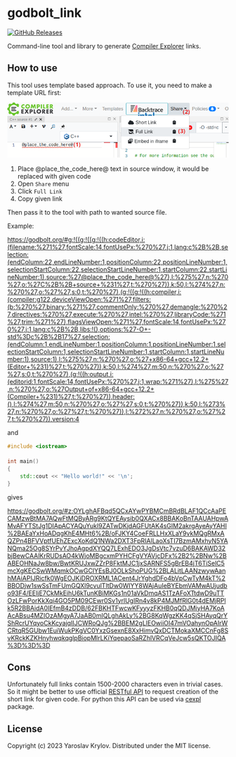 # godbolt_link

[![GitHub Releases](https://img.shields.io/github/release/YarikTH/godbolt_link.svg)](https://github.com/YarikTH/godbolt_link/releases)

Command-line tool and library to generate [Compiler Explorer](https://godbolt.org/) links.

## How to use 

This tool uses template based approach. To use it, you need to make a template URL first:

<p align="left"><img src="manual.png"></p>

1. Place @place_the_code_here@ text in source window, it would be replaced with given code
2. Open `Share` menu
3. Click `Full Link`
4. Copy given link

Then pass it to the tool with path to wanted source file.

Example:

https://godbolt.org/#g:!((g:!((g:!((h:codeEditor,i:(filename:%271%27,fontScale:14,fontUsePx:%270%27,j:1,lang:c%2B%2B,selection:(endColumn:22,endLineNumber:1,positionColumn:22,positionLineNumber:1,selectionStartColumn:22,selectionStartLineNumber:1,startColumn:22,startLineNumber:1),source:%27@place_the_code_here@%27),l:%275%27,n:%270%27,o:%27C%2B%2B+source+%231%27,t:%270%27)),k:50,l:%274%27,n:%270%27,o:%27%27,s:0,t:%270%27),(g:!((g:!((h:compiler,i:(compiler:g122,deviceViewOpen:%271%27,filters:(b:%270%27,binary:%271%27,commentOnly:%270%27,demangle:%270%27,directives:%270%27,execute:%270%27,intel:%270%27,libraryCode:%271%27,trim:%271%27),flagsViewOpen:%271%27,fontScale:14,fontUsePx:%270%27,j:1,lang:c%2B%2B,libs:!(),options:%27-O+-std%3Dc%2B%2B17%27,selection:(endColumn:1,endLineNumber:1,positionColumn:1,positionLineNumber:1,selectionStartColumn:1,selectionStartLineNumber:1,startColumn:1,startLineNumber:1),source:1),l:%275%27,n:%270%27,o:%27+x86-64+gcc+12.2+(Editor+%231)%27,t:%270%27)),k:50,l:%274%27,m:50,n:%270%27,o:%27%27,s:0,t:%270%27),(g:!((h:output,i:(editorid:1,fontScale:14,fontUsePx:%270%27,j:1,wrap:%271%27),l:%275%27,n:%270%27,o:%27Output+of+x86-64+gcc+12.2+(Compiler+%231)%27,t:%270%27)),header:(),l:%274%27,m:50,n:%270%27,o:%27%27,s:0,t:%270%27)),k:50,l:%273%27,n:%270%27,o:%27%27,t:%270%27)),l:%272%27,n:%270%27,o:%27%27,t:%270%27)),version:4

and

```c++
#include <iostream>

int main()
{
    std::cout << "Hello world!" << '\n';
}
```

gives

https://godbolt.org/#z:OYLghAFBqd5QCxAYwPYBMCmBRdBLAF1QCcAaPECAMzwBtMA7AQwFtMQByARg9KtQYEAysib0QXACx8BBAKoBnTAAUAHpwAMvAFYTStJg1DIApACYAQuYukl9ZATwDKjdAGFUtAK4sGIM2akrgAyeAyYAHI%2BAEaYxHoADqgKhE4MHt6%2B/oFJKY4CoeFRLLHxXLaY9vkMQgRMxAQZPn4BFVVptfUEhZExcXoKdQ1NWa2DXT3FpRIAlLaoXsTI7BzmAMxhyN5YANQma25Og8SYrPvYJhoAgpdXYQQ7LExhEDO3JgDsVtc7vzuD6BAKAWD32bjBewCAAlKrRUDsAO4kWjoMBgcxmPYHCFgVYAVjcDFx%2B2%2BNw%2BABEOHNaJw8bw/BwtKRUJxwZZrP8FktMJC1jxSARNFS5gBrEB4jT6TiSelC5mcXgKECSwWMqmkOCwGCIYEsBJ0OLkShoPUG%2BLALitLAANzwywAanhMAiAPIJRicfk0WgEOJKiDROXRML1ACent4JrYghdDFo4bVpCwTyM4kT%2BBODjw1swSsTmFUmGQXl9cvulTltDw0WIYY8WAjAuIeBYEbmVAMwAUjudbo93F4/EEIjE7CkMkEihU6kTunKBiMKGs1n01aVkDmqAS1TzAFoXTtdwD9uTTOzLFwPorKkXqi4GO5PM09CEwr0Sv1yrlUgIRn4v8kP4MJMfRlG0t4dEMjRPlk5R2BBAidA0IEfmB4zDDB/62FBKHTFwcwKFyyyzFKHB0qQDJMiyHA7KoAAcABsu4MZIOzAMgyA7JaAB0mIQLghAkLy%2BG8KqWgzKK4qSjSHAyqQrYShRcrUYqyoCkKcyajqIIJCWRoQJg%2BBEM2gLlEOwiiOI47mVOahynOpAIrWCRtqR5GUbw1EuiWukPKgVC0YxzGsexnE8XxHimvQxDCTMokaXMCCnFg8SvKRckKZKHnyhwqkqglpBiopMlrLKiYqepaoSaRZhlVRCqVeJcw5sQKTOJIQA%3D%3D%3D

## Cons

Unfortunately full links contain 1500-2000 characters even in trivial cases.
So it might be better to use official [RESTful API](https://github.com/compiler-explorer/compiler-explorer/blob/main/docs/API.md)
to request creation of the short link for given code. For python this API can be used via [cexpl](https://github.com/xfgusta/cexpl) package.

## License
Copyright (c) 2023 Yaroslav Krylov. Distributed under the MIT license.
